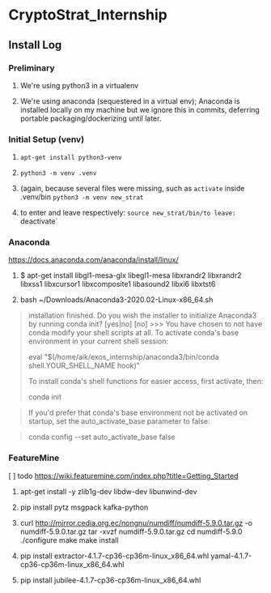 # CryptoStrat_Internship

## Install Log

### Preliminary

1. We're using python3 in a virtualenv

2. We're using anaconda (sequestered in a virtual env); Anaconda is installed
locally on my machine but we ignore this in commits, deferring portable
packaging/dockerizing until later.

### Initial Setup (venv)

1. `apt-get install python3-venv`

2. `python3 -m venv .venv`

3. (again, because several files were missing, such as `activate` inside .venv/bin
`python3 -m venv new_strat` 

4. to enter and leave respectively:
`source new_strat/bin/to leave:
`deactivate`

### Anaconda
https://docs.anaconda.com/anaconda/install/linux/

1. $ apt-get install libgl1-mesa-glx libegl1-mesa libxrandr2 libxrandr2 libxss1
libxcursor1 libxcomposite1 libasound2 libxi6 libxtst6

2. bash ~/Downloads/Anaconda3-2020.02-Linux-x86_64.sh
> installation finished.
> Do you wish the installer to initialize Anaconda3
> by running conda init? [yes|no]
> [no] >>> 
> You have chosen to not have conda modify your shell scripts at all.
> To activate conda's base environment in your current shell session:
> 
> eval "$(/home/aik/exos_internship/anaconda3/bin/conda shell.YOUR_SHELL_NAME hook)" 
> 
> To install conda's shell functions for easier access, first activate, then:
> 
> conda init

> If you'd prefer that conda's base environment not be activated on startup, 
>    set the auto_activate_base parameter to false: 

> conda config --set auto_activate_base false

### FeatureMine
[ ] todo
https://wiki.featuremine.com/index.php?title=Getting_Started

1. apt-get install -y zlib1g-dev libdw-dev libunwind-dev

2. pip install pytz msgpack kafka-python

3. curl http://mirror.cedia.org.ec/nongnu/numdiff/numdiff-5.9.0.tar.gz -o numdiff-5.9.0.tar.gz
    tar -xvzf numdiff-5.9.0.tar.gz
    cd numdiff-5.9.0
    ./configure
    make
    make install

4. pip install extractor-4.1.7-cp36-cp36m-linux_x86_64.whl yamal-4.1.7-cp36-cp36m-linux_x86_64.whl

5. pip install jubilee-4.1.7-cp36-cp36m-linux_x86_64.whl